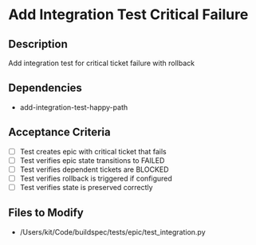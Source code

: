 # Add Integration Test Critical Failure

## Description
Add integration test for critical ticket failure with rollback

## Dependencies
- add-integration-test-happy-path

## Acceptance Criteria
- [ ] Test creates epic with critical ticket that fails
- [ ] Test verifies epic state transitions to FAILED
- [ ] Test verifies dependent tickets are BLOCKED
- [ ] Test verifies rollback is triggered if configured
- [ ] Test verifies state is preserved correctly

## Files to Modify
- /Users/kit/Code/buildspec/tests/epic/test_integration.py
